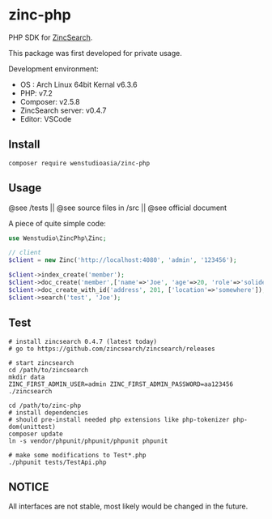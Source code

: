 # zinc-php

PHP SDK for [ZincSearch](https://docs.zincsearch.com/).

This package was first developed for private usage.

Development environment:

- OS : Arch Linux 64bit Kernal v6.3.6
- PHP: v7.2
- Composer: v2.5.8
- ZincSearch server: v0.4.7
- Editor: VSCode

## Install

```shell
composer require wenstudioasia/zinc-php
```

## Usage

@see /tests || @see source files in /src || @see official document

A piece of quite simple code:

```php
use Wenstudio\ZincPhp\Zinc;

// client
$client = new Zinc('http://localhost:4080', 'admin', '123456');

$client->index_create('member');
$client->doc_create('member',['name'=>'Joe', 'age'=>20, 'role'=>'solider']);
$client->doc_create_with_id('address', 201, ['location'=>'somewhere']);
$client->search('test', 'Joe');
```

## Test

```shell
# install zincsearch 0.4.7 (latest today)
# go to https://github.com/zincsearch/zincsearch/releases

# start zincsearch
cd /path/to/zincsearch
mkdir data
ZINC_FIRST_ADMIN_USER=admin ZINC_FIRST_ADMIN_PASSWORD=aa123456 ./zincsearch

cd /path/to/zinc-php
# install dependencies
# should pre-install needed php extensions like php-tokenizer php-dom(unittest)
composer update
ln -s vendor/phpunit/phpunit/phpunit phpunit

# make some modifications to Test*.php
./phpunit tests/TestApi.php
```

## NOTICE

All interfaces are not stable, most likely would be changed in the future.
